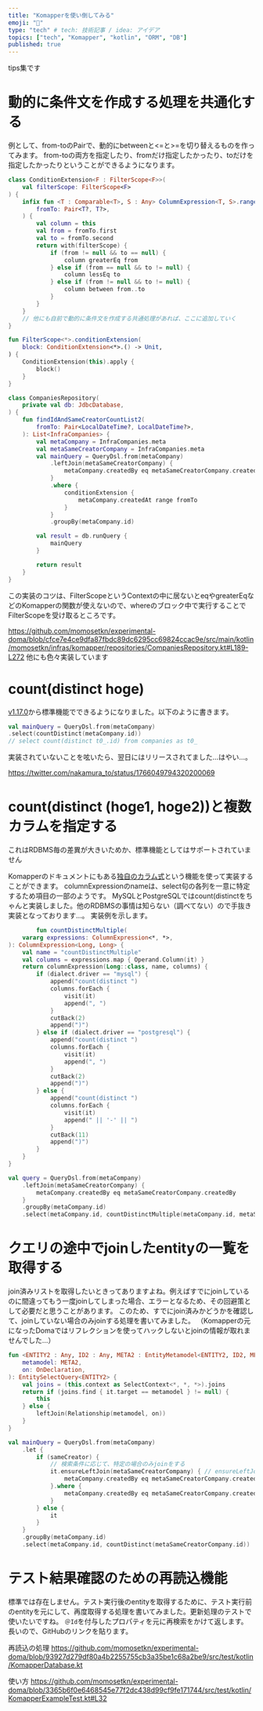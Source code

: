 ```yaml
---
title: "Komapperを使い倒してみる"
emoji: "🤖"
type: "tech" # tech: 技術記事 / idea: アイデア
topics: ["tech", "Komapper", "kotlin", "ORM", "DB"]
published: true
---
```


tips集です

# 動的に条件文を作成する処理を共通化する

例として、from-toのPairで、動的にbetweenと<=と>=を切り替えるものを作ってみます。
from-toの両方を指定したり、fromだけ指定したかったり、toだけを指定したかったりということができるようになります。

```kotlin
class ConditionExtension<F : FilterScope<F>>(
    val filterScope: FilterScope<F>
) {
    infix fun <T : Comparable<T>, S : Any> ColumnExpression<T, S>.range(
        fromTo: Pair<T?, T?>,
    ) {
        val column = this
        val from = fromTo.first
        val to = fromTo.second
        return with(filterScope) {
            if (from != null && to == null) {
                column greaterEq from
            } else if (from == null && to != null) {
                column lessEq to
            } else if (from != null && to != null) {
                column between from..to
            }
        }
    }
    // 他にも自前で動的に条件文を作成する共通処理があれば、ここに追加していく
}

fun FilterScope<*>.conditionExtension(
    block: ConditionExtension<*>.() -> Unit,
) {
    ConditionExtension(this).apply {
        block()
    }
}
```

```kotlin
class CompaniesRepository(
    private val db: JdbcDatabase,
) {
    fun findIdAndSameCreatorCountList2(
        fromTo: Pair<LocalDateTime?, LocalDateTime?>,
    ): List<InfraCompanies> {
        val metaCompany = InfraCompanies.meta
        val metaSameCreatorCompany = InfraCompanies.meta
        val mainQuery = QueryDsl.from(metaCompany)
            .leftJoin(metaSameCreatorCompany) {
                metaCompany.createdBy eq metaSameCreatorCompany.createdBy
            }
            .where {
                conditionExtension {
                    metaCompany.createdAt range fromTo
                }
            }
            .groupBy(metaCompany.id)

        val result = db.runQuery {
            mainQuery
        }

        return result
    }
}
```

この実装のコツは、FilterScopeというContextの中に居ないとeqやgreaterEqなどのKomapperの関数が使えないので、whereのブロック中で実行することでFilterScopeを受け取るところです。

https://github.com/momosetkn/experimental-doma/blob/cfce7e4ce9dfa87fbdc89dc6295cc69824ccac9e/src/main/kotlin/momosetkn/infras/komapper/repositories/CompaniesRepository.kt#L189-L272
他にも色々実装しています

# count(distinct hoge)

[v1.17.0](https://github.com/komapper/komapper/releases/tag/v1.17.0)から標準機能でできるようになりました。以下のように書きます。

```kotlin
val mainQuery = QueryDsl.from(metaCompany)
.select(countDistinct(metaCompany.id))
// select count(distinct t0_.id) from companies as t0_
```

実装されていないことを呟いたら、翌日にはリリースされてました…はやい…。

https://twitter.com/nakamura_to/status/1766049794320200069


# count(distinct (hoge1, hoge2))と複数カラムを指定する

これはRDBMS毎の差異が大きいためか、標準機能としてはサポートされていません

Komapperのドキュメントにもある[独自のカラム式](https://www.komapper.org/ja/docs/reference/query/querydsl/expression/#user-defined-expression-column-expression)という機能を使って実装することができます。
columnExpressionのnameは、select句の各列を一意に特定するため項目の一部のようです。
MySQLとPostgreSQLではcount(distinctをちゃんと実装しました。他のRDBMSの事情は知らない（調べてない）ので手抜き実装となっております…。
実装例を示します。

```kotlin
        fun countDistinctMultiple(
    vararg expressions: ColumnExpression<*, *>,
): ColumnExpression<Long, Long> {
    val name = "countDistinctMultiple"
    val columns = expressions.map { Operand.Column(it) }
    return columnExpression(Long::class, name, columns) {
        if (dialect.driver == "mysql") {
            append("count(distinct ")
            columns.forEach {
                visit(it)
                append(", ")
            }
            cutBack(2)
            append(")")
        } else if (dialect.driver == "postgresql") {
            append("count(distinct ")
            columns.forEach {
                visit(it)
                append(", ")
            }
            cutBack(2)
            append(")")
        } else {
            append("count(distinct ")
            columns.forEach {
                visit(it)
                append(" || '-' || ")
            }
            cutBack(11)
            append(")")
        }
    }
}
```

```kotlin
val query = QueryDsl.from(metaCompany)
    .leftJoin(metaSameCreatorCompany) {
        metaCompany.createdBy eq metaSameCreatorCompany.createdBy
    }
    .groupBy(metaCompany.id)
    .select(metaCompany.id, countDistinctMultiple(metaCompany.id, metaSameCreatorCompany.id))
```

# クエリの途中でjoinしたentityの一覧を取得する

join済みリストを取得したいときってありますよね。例えばすでにjoinしているのに間違ってもう一度joinしてしまった場合、エラーとなるため、その回避策として必要だと思うことがあります。
このため、すでにjoin済みかどうかを確認して、joinしていない場合のみjoinする処理を書いてみました。
（Komapperの元になったDomaではリフレクションを使ってハックしないとjoinの情報が取れませんでした…）

```kotlin
fun <ENTITY2 : Any, ID2 : Any, META2 : EntityMetamodel<ENTITY2, ID2, META2>> EntitySelectQuery<ENTITY2>.ensureLeftJoin(
    metamodel: META2,
    on: OnDeclaration,
): EntitySelectQuery<ENTITY2> {
    val joins = (this.context as SelectContext<*, *, *>).joins
    return if (joins.find { it.target == metamodel } != null) {
        this
    } else {
        leftJoin(Relationship(metamodel, on))
    }
}
```

```kotlin
val mainQuery = QueryDsl.from(metaCompany)
    .let {
        if (sameCreator) {
            // 検索条件に応じて、特定の場合のみjoinをする
            it.ensureLeftJoin(metaSameCreatorCompany) { // ensureLeftJoinでjoinすることで、すでにjoin済みの場合はjoinしない
                metaCompany.createdBy eq metaSameCreatorCompany.createdBy
            }.where {
                metaCompany.createdBy eq metaSameCreatorCompany.createdBy // この条件不要ですがwhereもここで書ける
            }
        } else {
            it
        }
    }
    .groupBy(metaCompany.id)
    .select(metaCompany.id, countDistinct(metaSameCreatorCompany.id))
```

# テスト結果確認のための再読込機能

標準では存在しません。テスト実行後のentityを取得するために、テスト実行前のentityを元にして、再度取得する処理を書いてみました。更新処理のテストで使いたいですね。
`＠Id`を付与したプロパティを元に再検索をかけて返します。
長いので、GitHubのリンクを貼ります。

再読込の処理
https://github.com/momosetkn/experimental-doma/blob/93927d279df80a4b2255755cb3a35be1c68a2be9/src/test/kotlin/KomapperDatabase.kt

使い方
https://github.com/momosetkn/experimental-doma/blob/3365b6f0e6468545e77f2dc438d99cf9fe171744/src/test/kotlin/KomapperExampleTest.kt#L32
